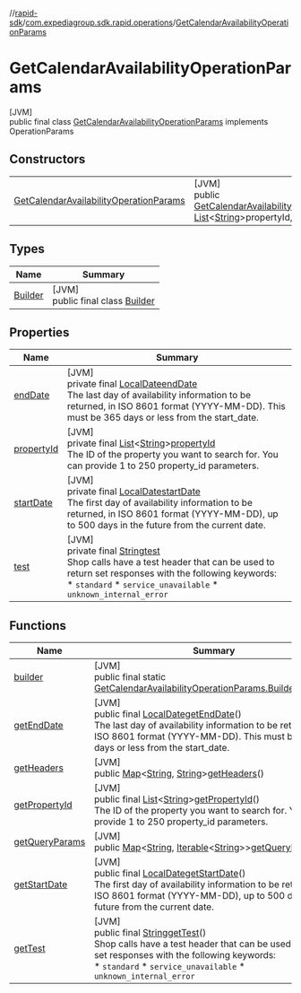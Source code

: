 //[rapid-sdk](../../../index.md)/[com.expediagroup.sdk.rapid.operations](../index.md)/[GetCalendarAvailabilityOperationParams](index.md)

# GetCalendarAvailabilityOperationParams

[JVM]\
public final class [GetCalendarAvailabilityOperationParams](index.md) implements OperationParams

## Constructors

| | |
|---|---|
| [GetCalendarAvailabilityOperationParams](-get-calendar-availability-operation-params.md) | [JVM]<br>public [GetCalendarAvailabilityOperationParams](index.md)[GetCalendarAvailabilityOperationParams](-get-calendar-availability-operation-params.md)([String](https://docs.oracle.com/javase/8/docs/api/java/lang/String.html)test, [List](https://docs.oracle.com/javase/8/docs/api/java/util/List.html)&lt;[String](https://docs.oracle.com/javase/8/docs/api/java/lang/String.html)&gt;propertyId, [LocalDate](https://docs.oracle.com/javase/8/docs/api/java/time/LocalDate.html)startDate, [LocalDate](https://docs.oracle.com/javase/8/docs/api/java/time/LocalDate.html)endDate) |

## Types

| Name | Summary |
|---|---|
| [Builder](-builder/index.md) | [JVM]<br>public final class [Builder](-builder/index.md) |

## Properties

| Name | Summary |
|---|---|
| [endDate](index.md#-1029292386%2FProperties%2F700308213) | [JVM]<br>private final [LocalDate](https://docs.oracle.com/javase/8/docs/api/java/time/LocalDate.html)[endDate](index.md#-1029292386%2FProperties%2F700308213)<br>The last day of availability information to be returned, in ISO 8601 format (YYYY-MM-DD). This must be 365 days or less from the start_date. |
| [propertyId](index.md#-1093184061%2FProperties%2F700308213) | [JVM]<br>private final [List](https://docs.oracle.com/javase/8/docs/api/java/util/List.html)&lt;[String](https://docs.oracle.com/javase/8/docs/api/java/lang/String.html)&gt;[propertyId](index.md#-1093184061%2FProperties%2F700308213)<br>The ID of the property you want to search for. You can provide 1 to 250 property_id parameters. |
| [startDate](index.md#2072285687%2FProperties%2F700308213) | [JVM]<br>private final [LocalDate](https://docs.oracle.com/javase/8/docs/api/java/time/LocalDate.html)[startDate](index.md#2072285687%2FProperties%2F700308213)<br>The first day of availability information to be returned, in ISO 8601 format (YYYY-MM-DD), up to 500 days in the future from the current date. |
| [test](index.md#1307979201%2FProperties%2F700308213) | [JVM]<br>private final [String](https://docs.oracle.com/javase/8/docs/api/java/lang/String.html)[test](index.md#1307979201%2FProperties%2F700308213)<br>Shop calls have a test header that can be used to return set responses with the following keywords:<br> * `standard` * `service_unavailable` * `unknown_internal_error` |

## Functions

| Name | Summary |
|---|---|
| [builder](builder.md) | [JVM]<br>public final static [GetCalendarAvailabilityOperationParams.Builder](-builder/index.md)[builder](builder.md)() |
| [getEndDate](get-end-date.md) | [JVM]<br>public final [LocalDate](https://docs.oracle.com/javase/8/docs/api/java/time/LocalDate.html)[getEndDate](get-end-date.md)()<br>The last day of availability information to be returned, in ISO 8601 format (YYYY-MM-DD). This must be 365 days or less from the start_date. |
| [getHeaders](get-headers.md) | [JVM]<br>public [Map](https://docs.oracle.com/javase/8/docs/api/java/util/Map.html)&lt;[String](https://docs.oracle.com/javase/8/docs/api/java/lang/String.html), [String](https://docs.oracle.com/javase/8/docs/api/java/lang/String.html)&gt;[getHeaders](get-headers.md)() |
| [getPropertyId](get-property-id.md) | [JVM]<br>public final [List](https://docs.oracle.com/javase/8/docs/api/java/util/List.html)&lt;[String](https://docs.oracle.com/javase/8/docs/api/java/lang/String.html)&gt;[getPropertyId](get-property-id.md)()<br>The ID of the property you want to search for. You can provide 1 to 250 property_id parameters. |
| [getQueryParams](get-query-params.md) | [JVM]<br>public [Map](https://docs.oracle.com/javase/8/docs/api/java/util/Map.html)&lt;[String](https://docs.oracle.com/javase/8/docs/api/java/lang/String.html), [Iterable](https://docs.oracle.com/javase/8/docs/api/java/lang/Iterable.html)&lt;[String](https://docs.oracle.com/javase/8/docs/api/java/lang/String.html)&gt;&gt;[getQueryParams](get-query-params.md)() |
| [getStartDate](get-start-date.md) | [JVM]<br>public final [LocalDate](https://docs.oracle.com/javase/8/docs/api/java/time/LocalDate.html)[getStartDate](get-start-date.md)()<br>The first day of availability information to be returned, in ISO 8601 format (YYYY-MM-DD), up to 500 days in the future from the current date. |
| [getTest](get-test.md) | [JVM]<br>public final [String](https://docs.oracle.com/javase/8/docs/api/java/lang/String.html)[getTest](get-test.md)()<br>Shop calls have a test header that can be used to return set responses with the following keywords:<br> * `standard` * `service_unavailable` * `unknown_internal_error` |
